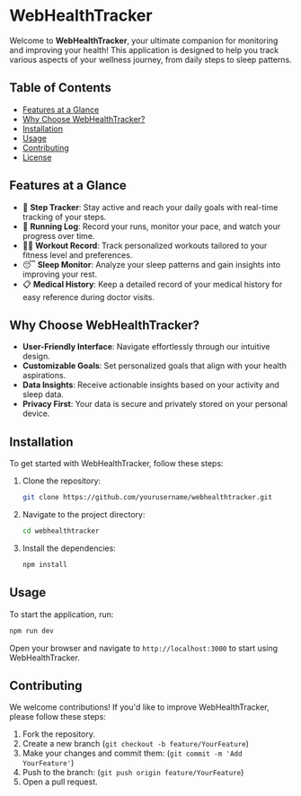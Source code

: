 # WebHealthTracker

Welcome to **WebHealthTracker**, your ultimate companion for monitoring and improving your health! This application is designed to help you track various aspects of your wellness journey, from daily steps to sleep patterns.

## Table of Contents

- [Features at a Glance](#features-at-a-glance)
- [Why Choose WebHealthTracker?](#why-choose-webhealthtracker)
- [Installation](#installation)
- [Usage](#usage)
- [Contributing](#contributing)
- [License](#license)

## Features at a Glance

- 🦶 **Step Tracker**: Stay active and reach your daily goals with real-time tracking of your steps.
- 🏃 **Running Log**: Record your runs, monitor your pace, and watch your progress over time.
- 🏋️‍♂️ **Workout Record**: Track personalized workouts tailored to your fitness level and preferences.
- 😴 **Sleep Monitor**: Analyze your sleep patterns and gain insights into improving your rest.
- 📋 **Medical History**: Keep a detailed record of your medical history for easy reference during doctor visits.

## Why Choose WebHealthTracker?

- **User-Friendly Interface**: Navigate effortlessly through our intuitive design.
- **Customizable Goals**: Set personalized goals that align with your health aspirations.
- **Data Insights**: Receive actionable insights based on your activity and sleep data.
- **Privacy First**: Your data is secure and privately stored on your personal device.

## Installation

To get started with WebHealthTracker, follow these steps:

1. Clone the repository:

   ```bash
   git clone https://github.com/yourusername/webhealthtracker.git
   ```

2. Navigate to the project directory:

   ```bash
   cd webhealthtracker
   ```

3. Install the dependencies:
   ```bash
   npm install
   ```

## Usage

To start the application, run:

```bash
npm run dev
```

Open your browser and navigate to `http://localhost:3000` to start using WebHealthTracker.

## Contributing

We welcome contributions! If you'd like to improve WebHealthTracker, please follow these steps:

1. Fork the repository.
2. Create a new branch (`git checkout -b feature/YourFeature`)
3. Make your changes and commit them: (`git commit -m 'Add YourFeature'`)
4. Push to the branch: (`git push origin feature/YourFeature`)
5. Open a pull request.
